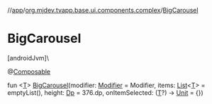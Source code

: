 //[app](../../index.md)/[org.mjdev.tvapp.base.ui.components.complex](index.md)/[BigCarousel](-big-carousel.md)

# BigCarousel

[androidJvm]\

@[Composable](https://developer.android.com/reference/kotlin/androidx/compose/runtime/Composable.html)

fun &lt;[T](-big-carousel.md)&gt; [BigCarousel](-big-carousel.md)(modifier: [Modifier](https://developer.android.com/reference/kotlin/androidx/compose/ui/Modifier.html) = Modifier, items: [List](https://kotlinlang.org/api/latest/jvm/stdlib/kotlin.collections/-list/index.html)&lt;[T](-big-carousel.md)&gt; = emptyList(), height: [Dp](https://developer.android.com/reference/kotlin/androidx/compose/ui/unit/Dp.html) = 376.dp, onItemSelected: ([T](-big-carousel.md)?) -&gt; [Unit](https://kotlinlang.org/api/latest/jvm/stdlib/kotlin/-unit/index.html) = {})

